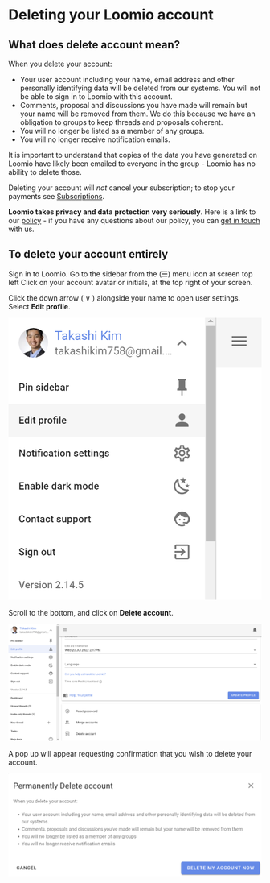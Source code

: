 # Deleting your Loomio account

## What does delete account mean?

When you delete your account:
- Your user account including your name, email address and other personally identifying data will be deleted from our systems. You will not be able to sign in to Loomio with this account.
- Comments, proposal and discussions you have made will remain but your name will be removed from them. We do this because we have an obligation to groups to keep threads and proposals coherent.
- You will no longer be listed as a member of any groups.
- You will no longer receive notification emails.

It is important to understand that copies of the data you have generated on Loomio have likely been emailed to everyone in the group - Loomio has no ability to delete those.

Deleting your account will _not_ cancel your subscription; to stop your payments see [Subscriptions](https://help.loomio.com/en/policy/subscriptions/management/#cancel-your-plan).

**Loomio takes privacy and data protection very seriously**. Here is a link to our [policy](https://www.loomio.org/privacy) - if you have any questions about our policy, you can [get in touch](https://www.loomio.com/contact) with us.

## To delete your account entirely

Sign in to Loomio.  Go to the sidebar from the (☰) menu icon at screen top left Click on your account avatar or initials, at the top right of your screen.

Click the down arrow ( ∨ ) alongside your name to open user settings. Select **Edit profile**.

![](profile_edit.png#width-50)

Scroll to the bottom, and click on **Delete account**.

![](delete_user.png)

A pop up will appear requesting confirmation that you wish to delete your account.

![](permanently_delete_account.png#width-80)

